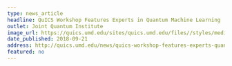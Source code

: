 ```yaml
---
type: news_article
headline: QuICS Workshop Features Experts in Quantum Machine Learning
outlet: Joint Quantum Institute
image_url: https://quics.umd.edu/sites/quics.umd.edu/files//styles/medium/public/quicsMAIN.JPG?itok=4v4HGhfc
date_published: 2018-09-21
address: http://quics.umd.edu/news/quics-workshop-features-experts-quantum-machine-learning
featured: no
---
```

